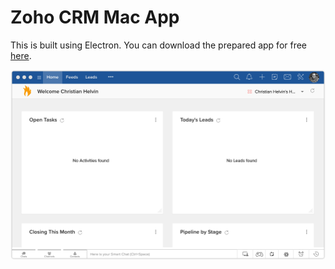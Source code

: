 # Zoho CRM Mac App
This is built using Electron. You can download the prepared app for free [here](https://github.com/christianpatrick/electron-zoho_crm/releases).

[![Screenshot of Zoho CRM](https://raw.githubusercontent.com/christianpatrick/electron-zoho_crm/master/screenshot.png)](https://github.com/christianpatrick/electron-zoho_crm/releases)
